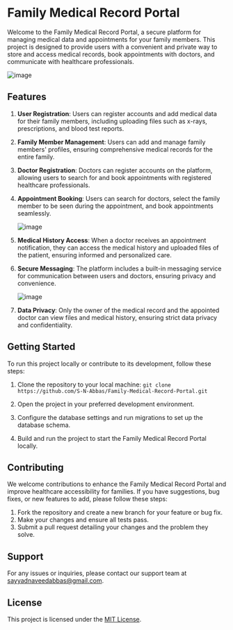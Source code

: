 # Family Medical Record Portal

Welcome to the Family Medical Record Portal, a secure platform for managing medical data and appointments for your family members. This project is designed to provide users with a convenient and private way to store and access medical records, book appointments with doctors, and communicate with healthcare professionals.

![image](https://github.com/S-N-Abbas/Family-Medical-Record-Portal/assets/25863738/94e0a1b4-2ce4-4b17-b092-fc9e67ff1dd7)


## Features

1. **User Registration**: Users can register accounts and add medical data for their family members, including uploading files such as x-rays, prescriptions, and blood test reports.

2. **Family Member Management**: Users can add and manage family members' profiles, ensuring comprehensive medical records for the entire family.

3. **Doctor Registration**: Doctors can register accounts on the platform, allowing users to search for and book appointments with registered healthcare professionals.

4. **Appointment Booking**: Users can search for doctors, select the family member to be seen during the appointment, and book appointments seamlessly.

   ![image](https://github.com/S-N-Abbas/Family-Medical-Record-Portal/assets/25863738/d55d670c-7b5f-410c-a646-e47646a075ad)


5. **Medical History Access**: When a doctor receives an appointment notification, they can access the medical history and uploaded files of the patient, ensuring informed and personalized care.

6. **Secure Messaging**: The platform includes a built-in messaging service for communication between users and doctors, ensuring privacy and convenience.

   ![image](https://github.com/S-N-Abbas/Family-Medical-Record-Portal/assets/25863738/ed690621-8065-4e36-a7ce-c0b0daccffb4)


7. **Data Privacy**: Only the owner of the medical record and the appointed doctor can view files and medical history, ensuring strict data privacy and confidentiality.

## Getting Started

To run this project locally or contribute to its development, follow these steps:

1. Clone the repository to your local machine: `git clone https://github.com/S-N-Abbas/Family-Medical-Record-Portal.git`

2. Open the project in your preferred development environment.

3. Configure the database settings and run migrations to set up the database schema.

4. Build and run the project to start the Family Medical Record Portal locally.

## Contributing

We welcome contributions to enhance the Family Medical Record Portal and improve healthcare accessibility for families. If you have suggestions, bug fixes, or new features to add, please follow these steps:

1. Fork the repository and create a new branch for your feature or bug fix.
2. Make your changes and ensure all tests pass.
3. Submit a pull request detailing your changes and the problem they solve.

## Support

For any issues or inquiries, please contact our support team at sayyadnaveedabbas@gmail.com.

## License

This project is licensed under the [MIT License](https://opensource.org/licenses/MIT).
